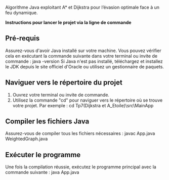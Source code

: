 Algorithme Java exploitant A* et Dijkstra pour l’évasion optimale face à un
feu dynamique.

**Instructions pour lancer le projet via la ligne de commande**

Pré-requis
-----------
Assurez-vous d'avoir Java installé sur votre machine.
Vous pouvez vérifier cela en exécutant la commande suivante dans votre terminal ou invite de commande :
    java -version
Si Java n'est pas installé, téléchargez et installez le JDK depuis le site officiel d'Oracle ou utilisez un gestionnaire de paquets.


Naviguer vers le répertoire du projet
-------------------------------------
1. Ouvrez votre terminal ou invite de commande.
2. Utilisez la commande "cd" pour naviguer vers le répertoire où se trouve votre projet. Par exemple :
    cd Tp7(Dijkstra et A_Etoile)\src\MainApp


Compiler les fichiers Java
---------------------------
Assurez-vous de compiler tous les fichiers nécessaires :
    javac App.java WeightedGraph.java



Exécuter le programme
---------------------
Une fois la compilation réussie, exécutez le programme principal avec la commande suivante :
    java App.java
